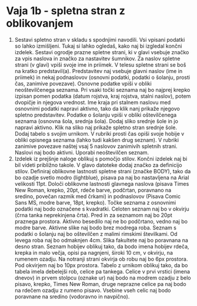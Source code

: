 # Vaja 1b - spletna stran z oblikovanjem

1. Sestavi spletno stran v skladu s spodnjimi navodili. Vsi vpisani podatki so lahko izmišljeni. Tukaj si lahko ogledaš, kako naj bi izgledal končni izdelek.
Sestavi ogrodje prazne spletne strani, ki v glavi vsebuje značko za vpis naslova in značko za nastavitev šumnikov. Za naslov spletne strani (v glavi) vpiši svoje ime in priimek. V telesu spletne strani se boš na kratko predstavil(a). Predstavitev naj vsebuje glavni naslov (ime in priimek) in nekaj podnaslovov (osnovni podatki, podatki o šolanju, prosti čas, zanimive povezave).
Osnovne podatke vpiši v obliki neoštevilčenega seznama. Pri vsaki točki seznama naj bo najprej krepko izpisan pomen podatka (datum rojstva, kraj rojstva, stalni naslov), potem dvopičje in njegova vrednost.
Ime kraja pri stalnem naslovu med osnovnimi podatki napravi aktivno, tako da klik nanj prikaže njegovo spletno predstavitev.
Podatke o šolanju vpiši v obliki oštevilčenega seznama (osnovna šola, srednja šola).
Dodaj sliko srednje šole in jo napravi aktivno. Klik na sliko naj prikaže spletno stran srednje šole.
Dodaj tabelo s svojim urnikom.
V rubriki prosti čas opiši svoje hobije v obliki opisnega seznama (lahko tudi kakšen drug seznam).
V rubriki zanimive povezave naštej vsaj 5 naslovov zanimivih spletnih strani. Naslovi naj bodo aktivni. Uporabi neoštevilčen seznam.
2. Izdelek iz prejšnje naloge oblikuj s pomočjo stilov. Končni izdelek naj bi bil videti približno takole.
V glavo datoteke dodaj značko za definicijo stilov. Definiraj oblikovne lastnosti spletne strani (značke BODY), tako da bo ozadje svetlo modro (lightblue), pisava pa naj bo nastavljena na Arial velikosti 11pt.
Določi oblikovne lastnosti glavnega naslova (pisava Times New Roman, krepko, 20pt, rdeče barve, podčrtan, poravnano na sredino, povečan razmik med črkami) in podnaslovov (Pisava Comic Sans MS, modre barve, 18pt, krepko).
Točke seznama z osnovnimi podatki naj bodo označene s kvadratki. Celoten seznam naj bo v okvirju (črna tanka neprekinjena črta). Pred in za seznamom naj bo 20pt praznega prostora.
Aktivno besedilo naj ne bo podčrtano, vedno naj bo modre barve. Aktivne slike naj bodo brez modrega roba.
Seznam s podatki o šolanju naj bo oštevilčen z malimi rimskimi številkami. Od levega roba naj bo odmaknjen 4cm. Slika fakultete naj bo poravnana na desno stran.
Seznam hobijev oblikuj tako, da bodo imena hobijev rdeča, krepka in malo večja, opisi pa nagnjeni, široki 10 cm, v okvirju, na rumenem ozadju. Na notranji strani okvirja ob robu naj bo 6px prostora. Pod okvirjem naj bo 10px prostora.
Tabelo z urnikom oblikuj tako, da bo tabela imela debelejši rob, celice pa tankega. Celice v prvi vrstici (imena dnevov) in prvem stolpcu (oznake ur) naj bodo na modrem ozadju z belo pisavo, krepko, Times New Roman, druge neprazne celice pa naj bodo na rdečem ozadju z rumeno pisavo. Vsebine vseh celic naj bodo poravnane na sredino (vodoravno in navpično).

